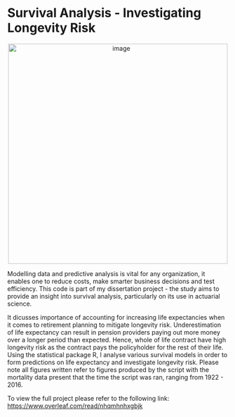# Survival Analysis - Investigating Longevity Risk

<p align="center">
<img width="500" alt="image"src="https://user-images.githubusercontent.com/40894018/166569325-9ca39b6e-9228-4cfe-a6fc-39ec20495aaa.png">
</p>

Modelling data and predictive analysis is vital for any organization, it enables one to reduce costs, make smarter business decisions and test efficiency. This code is part of my dissertation project - the study aims to provide an insight into survival analysis, particularly on its use in actuarial science.

It dicusses importance of accounting for increasing life expectancies when it comes to retirement planning to mitigate longevity risk. Underestimation of life expectancy can result in pension providers paying out more money over a longer period than expected. Hence, whole of life contract have high longevity risk as the contract pays the policyholder for the rest of their life. Using the statistical package R, I analyse various survival models in order to form predictions on life expectancy and investigate longevity risk. Please note all figures written refer to figures produced by the script with the mortality data present that the time the script was ran, ranging from 1922 - 2016.

To view the full project please refer to the following link: https://www.overleaf.com/read/nhqmhnhxgbjk
